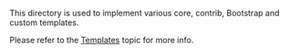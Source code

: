 This directory is used to implement various core, contrib, Bootstrap and custom
templates.

Please refer to the [Templates](<!-- @url templates -->) topic for more info.
